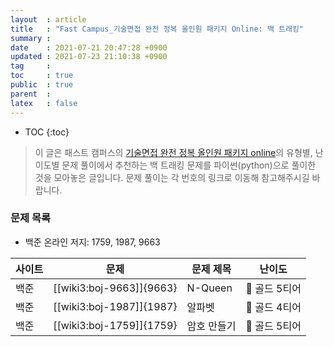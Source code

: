 ```yaml
---
layout  : article
title   : "Fast Campus_기술면접 완전 정복 올인원 패키지 Online: 백 트래킹"
summary : 
date    : 2021-07-21 20:47:28 +0900
updated : 2021-07-23 21:10:38 +0900
tag     : 
toc     : true
public  : true
parent  : 
latex   : false
---
```

* TOC
{:toc}

> 이 글은 패스트 캠퍼스의 [기술면접 완전 정복 올인원 패키지 online](https://fastcampus.co.kr/dev_online_algo)의 유형별, 난이도별 문제 풀이에서 추천하는 백 트래킹 문제를 파이썬(python)으로 풀이한 것을 모아놓은 글입니다. 문제 풀이는 각 번호의 링크로 이동해 참고해주시길 바랍니다.

### 문제 목록

* 백준 온라인 저지: 1759, 1987, 9663

| 사이트 | 문제                       | 문제 제목       | 난이도          |
| ------ | -------------------------- | --------------- | --------------- |
| 백준   | [[wiki3:boj-9663]]{9663}   | N-Queen         | 🥇 골드 5티어   |
| 백준   | [[wiki3:boj-1987]]{1987}   | 알파벳          | 🥇 골드 4티어   |
| 백준   | [[wiki3:boj-1759]]{1759}   | 암호 만들기     | 🥇 골드 5티어   |
